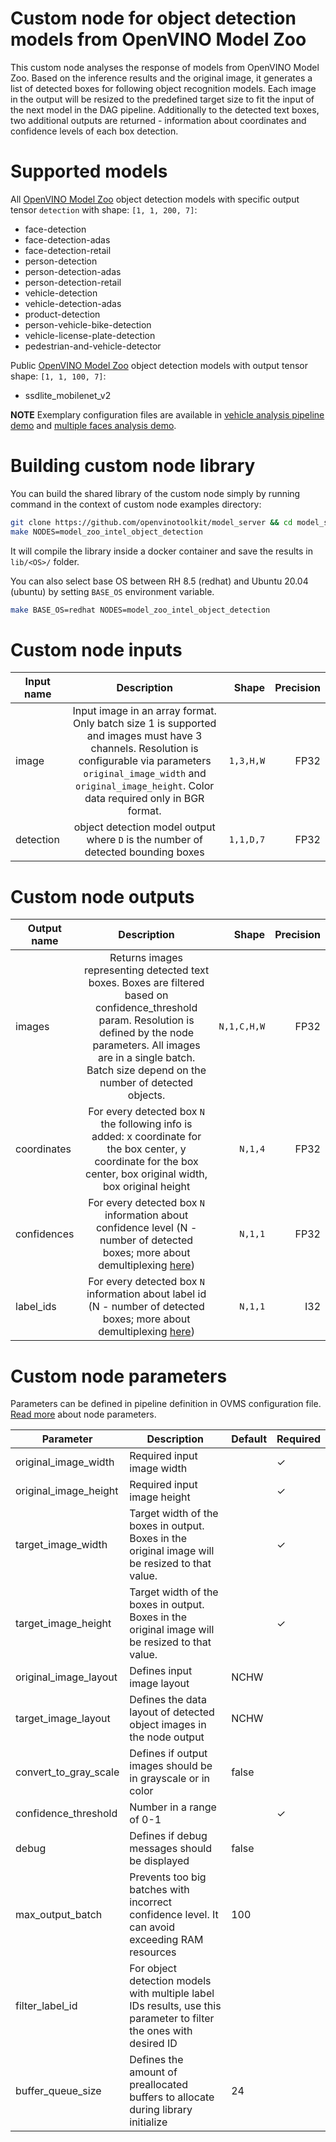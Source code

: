 # Custom node for object detection models from OpenVINO Model Zoo

This custom node analyses the response of models from OpenVINO Model Zoo. Based on the inference results and the original image,
it generates a list of detected boxes for following object recognition models. 
Each image in the output will be resized to the predefined target size to fit the input of the next model in the 
DAG pipeline.
Additionally to the detected text boxes, two additional outputs are returned - information about coordinates and confidence levels of each box detection.

# Supported models

All [OpenVINO Model Zoo](https://github.com/openvinotoolkit/open_model_zoo/tree/2022.1.0/models/intel) object detection models with specific output tensor `detection` with shape: `[1, 1, 200, 7]`:
- face-detection
- face-detection-adas
- face-detection-retail
- person-detection
- person-detection-adas
- person-detection-retail
- vehicle-detection
- vehicle-detection-adas
- product-detection
- person-vehicle-bike-detection
- vehicle-license-plate-detection
- pedestrian-and-vehicle-detector

Public [OpenVINO Model Zoo](https://github.com/openvinotoolkit/open_model_zoo/tree/master/models/public) object detection models with output tensor shape: `[1, 1, 100, 7]`:
- ssdlite_mobilenet_v2

**NOTE** Exemplary configuration files are available in [vehicle analysis pipeline demo](https://github.com/openvinotoolkit/model_server/blob/releases/2023/1/demos/horizontal_text_detection/python/config.json) and [multiple faces analysis demo](https://github.com/openvinotoolkit/model_server/blob/releases/2023/1/demos/multi_faces_analysis_pipeline/python/config.json).

# Building custom node library

You can build the shared library of the custom node simply by running command in the context of custom node examples directory:
```bash
git clone https://github.com/openvinotoolkit/model_server && cd model_server/src/custom_nodes
make NODES=model_zoo_intel_object_detection
```
It will compile the library inside a docker container and save the results in `lib/<OS>/` folder.

You can also select base OS between RH 8.5 (redhat) and Ubuntu 20.04 (ubuntu) by setting `BASE_OS` environment variable.
```bash
make BASE_OS=redhat NODES=model_zoo_intel_object_detection
```

# Custom node inputs

| Input name       | Description           | Shape | Precision |
| ------------- |:-------------:| -----:| -----:|
| image      | Input image in an array format. Only batch size 1 is supported and images must have 3 channels. Resolution is configurable via parameters `original_image_width` and `original_image_height`. Color data required only in BGR format. | `1,3,H,W` | FP32 |
| detection      | object detection model output where `D` is the number of detected bounding boxes | `1,1,D,7` | FP32 |


# Custom node outputs

| Output name        | Description           | Shape  | Precision |
| ------------- |:-------------:| -----:| -----:|
| images      | Returns images representing detected text boxes. Boxes are filtered based on confidence_threshold param. Resolution is defined by the node parameters. All images are in a single batch. Batch size depend on the number of detected objects.  | `N,1,C,H,W` | FP32 |
| coordinates      | For every detected box `N` the following info is added: x coordinate for the box center, y coordinate for the box center, box original width, box original height | `N,1,4` | FP32 |
| confidences |   For every detected box `N` information about confidence level (N - number of detected boxes; more about demultiplexing [here](./../../../docs/demultiplexing.md)) | `N,1,1` | FP32 |
| label_ids   |   For every detected box `N` information about label id (N - number of detected boxes; more about demultiplexing [here](./../../../docs/demultiplexing.md)) | `N,1,1` | I32 |

# Custom node parameters
Parameters can be defined in pipeline definition in OVMS configuration file. [Read more](./../../../docs/custom_node_development.md) about node parameters.

| Parameter        | Description           | Default  | Required |
| ------------- | ------------- | ------------- | ------------ |
| original_image_width  | Required input image width |  | &check; |
| original_image_height  | Required input image height |  | &check; |
| target_image_width | Target width of the boxes in output. Boxes in the original image will be resized to that value.  |  | &check; |
| target_image_height  | Target width of the boxes in output. Boxes in the original image will be resized to that value. |  | &check; |
| original_image_layout | Defines input image layout | NCHW | |
| target_image_layout | Defines the data layout of detected object images in the node output | NCHW | |
| convert_to_gray_scale  | Defines if output images should be in grayscale or in color  | false | |
| confidence_threshold | Number in a range of 0-1 |  | &check; |
| debug  | Defines if debug messages should be displayed | false | |
| max_output_batch  | Prevents too big batches with incorrect confidence level. It can avoid exceeding RAM resources | 100 | |
| filter_label_id  | For object detection models with multiple label IDs results, use this parameter to filter the ones with desired ID | | |
| buffer_queue_size  | Defines the amount of preallocated buffers to allocate during library initialize | 24 | |
